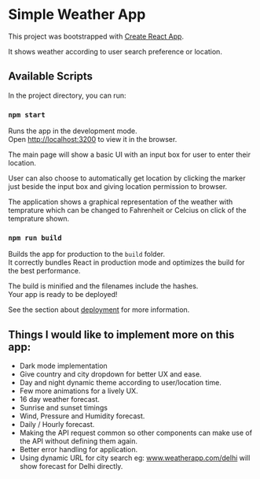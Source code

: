 # Simple Weather App

This project was bootstrapped with [Create React App](https://github.com/facebook/create-react-app).

It shows weather according to user search preference or location.

## Available Scripts

In the project directory, you can run:

### `npm start`

Runs the app in the development mode.\
Open [http://localhost:3200](http://localhost:3200) to view it in the browser.

The main page will show a basic UI with an input box for user to enter their location.

User can also choose to automatically get location by clicking the marker just beside the input box and giving location permission to browser.

The application shows a graphical representation of the weather with temprature which can be changed to Fahrenheit or Celcius on click of the temprature shown.

### `npm run build`

Builds the app for production to the `build` folder.\
It correctly bundles React in production mode and optimizes the build for the best performance.

The build is minified and the filenames include the hashes.\
Your app is ready to be deployed!

See the section about [deployment](https://facebook.github.io/create-react-app/docs/deployment) for more information.

##
## Things I would like to implement more on this app:
 - Dark mode implementation
 - Give country and city dropdown for better UX and ease.
 - Day and night dynamic theme according to user/location time.
 - Few more animations for a lively UX.
 - 16 day weather forecast.
 - Sunrise and sunset timings
 - Wind, Pressure and Humidity forecast.
 - Daily / Hourly forecast.
  - Making the API request common so other components can make use of the API without defining them again.
 - Better error handling for application.
 - Using dynamic URL for city search eg: www.weatherapp.com/delhi will show forecast for Delhi directly.
